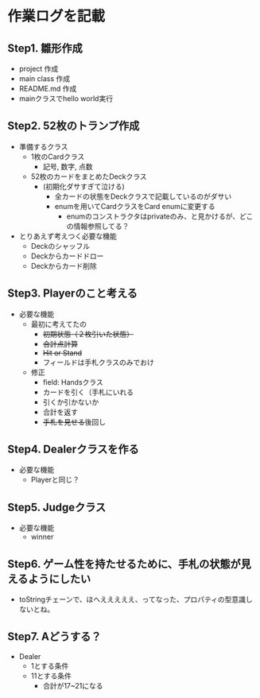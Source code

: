 # 作業ログを記載
## Step1. 雛形作成
- project 作成
- main class 作成
- README.md 作成
- mainクラスでhello world実行
## Step2. 52枚のトランプ作成
- 準備するクラス
    - 1枚のCardクラス 
        - 記号, 数字, 点数
    - 52枚のカードをまとめたDeckクラス
        - (初期化ダサすぎて泣ける)
            - 全カードの状態をDeckクラスで記載しているのがダサい
            - enumを用いてCardクラスをCard enumに変更する
                - enumのコンストラクタはprivateのみ、と見かけるが、どこの情報参照してる？
- とりあえず考えつく必要な機能
    - Deckのシャッフル
    - Deckからカードドロー
    - Deckからカード削除
## Step3. Playerのこと考える
- 必要な機能
    - 最初に考えてたの
        - ~~初期状態（２枚引いた状態）~~
        - ~~合計点計算~~
        - ~~Hit or Stand~~
        - フィールドは手札クラスのみでおけ
    - 修正
        - field: Handsクラス
        - カードを引く（手札にいれる
        - 引くか引かないか
        - 合計を返す
        - ~~手札を見せる~~後回し
## Step4. Dealerクラスを作る
- 必要な機能
    - Playerと同じ？
## Step5. Judgeクラス
- 必要な機能
    - winner
## Step6. ゲーム性を持たせるために、手札の状態が見えるようにしたい
- toStringチェーンで、ほへえええええ、ってなった、プロパティの型意識しないとね。
## Step7. Aどうする？
- Dealer
    - 1とする条件
    - 11とする条件
        - 合計が17~21になる